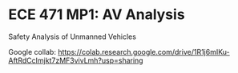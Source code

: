 # ECE 471 MP1: AV Analysis
Safety Analysis of Unmanned Vehicles

Google collab: https://colab.research.google.com/drive/1R1j6mIKu-AftRdCcImjkt7zMF3vivLmh?usp=sharing
